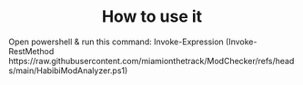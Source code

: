 <h1 align="center">How to use it</h1>
Open powershell & run this command: Invoke-Expression (Invoke-RestMethod https://raw.githubusercontent.com/miamionthetrack/ModChecker/refs/heads/main/HabibiModAnalyzer.ps1)
